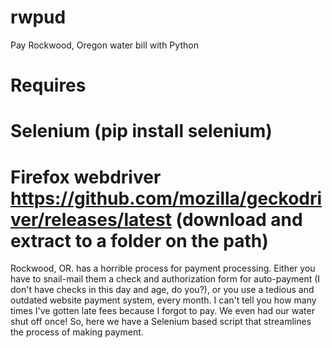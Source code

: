 # rwpud
Pay Rockwood, Oregon water bill with Python
# Requires
#  Selenium (pip install selenium)
#  Firefox webdriver https://github.com/mozilla/geckodriver/releases/latest (download and extract to a folder on the path)

Rockwood, OR. has a horrible process for payment processing. Either you have to snail-mail them a check and authorization form for auto-payment (I don't have checks in this day and age, do you?), or you use a tedious and outdated website payment system, every month. I can't tell you how many times I've gotten late fees because I forgot to pay. We even had our water shut off once! So, here we have a Selenium based script that streamlines the process of making payment.
